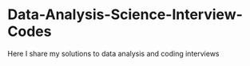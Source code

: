 # Data-Analysis-Science-Interview-Codes
Here I share my solutions to data analysis and coding interviews
